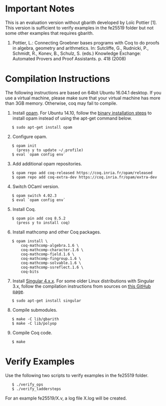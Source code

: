 # Important Notes

This is an evaluation version without gbarith developed by Loïc Pottier [1].
This version is sufficient to verify examples in the fe25519 folder but not
some other examples that requires gbarith.

1. Pottier, L.: Connecting Groebner bases programs with Coq to do proofs in
   algebra, geometry and arithmetics. In: Sutcliffe, G., Rudnicki, P., 
   Schmidt, R., Konev, B., Schulz, S. (eds.) Knowledge Exchange: Automated 
   Provers and Proof Assistants. p. 418 (2008)

# Compilation Instructions

The following instructions are based on 64bit Ubuntu 16.04.1 desktop.
If you use a virtual machine, please make sure that your virtual machine has
more than 3GB memory.
Otherwise, coq may fail to compile.

1. Install [opam](https://opam.ocaml.org).
   For Ubuntu 14.10, follow the [binary installation steps](https://opam.ocaml.org/doc/Install.html#Binarydistribution)
   to install opam instead of using the apt-get command below.
```
   $ sudo apt-get install opam
```
2. Configure opam.
```
   $ opam init
     (press y to update ~/.profile)
   $ eval `opam config env`
```
3. Add additional opam repositories.
```
   $ opam repo add coq-released https://coq.inria.fr/opam/released
   $ opam repo add coq-extra-dev https://coq.inria.fr/opam/extra-dev
```
4. Switch OCaml version.
```
   $ opam switch 4.02.3
   $ eval `opam config env`
```
5. Install Coq.
```
   $ opam pin add coq 8.5.2
     (press y to install coq)
```
6. Install mathcomp and other Coq packages.
```
   $ opam install \
       coq-mathcomp-algebra.1.6 \
       coq-mathcomp-character.1.6 \
       coq-mathcomp-field.1.6 \
       coq-mathcomp-fingroup.1.6 \
       coq-mathcomp-solvable.1.6 \
       coq-mathcomp-ssreflect.1.6 \
       coq-bits
```
7. Install [Singular 4.x.x](https://www.singular.uni-kl.de).
   For some older Linux distributions with Singular 3.x, follow
   the compilation instructions from sources on [this GitHub page](https://github.com/Singular/Sources/wiki/Step-by-Step-Installation-Instructions-for-Singular).
```
   $ sudo apt-get install singular
```
8. Compile submodules.
```
   $ make -C lib/gbarith
   $ make -C lib/polyop
```
9. Compile Coq code.
```
   $ make
```

# Verify Examples

Use the following two scripts to verify examples in the fe25519 folder.
```
   $ ./verify_ops
   $ ./verify_laddersteps
```
For an example fe25519/X.v, a log file X.log will be created.
